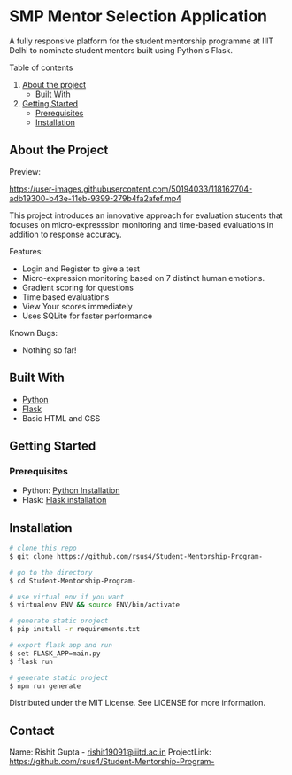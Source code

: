 # SMP Mentor Selection Application

A fully responsive platform for the student mentorship programme at IIIT Delhi to nominate student mentors built using Python's Flask.


Table of contents
1. [About the project](#about-the-project)
    - [Built With](#built-with)
2. [Getting Started](#getting-started)
    - [Prerequisites](#prerequisites)
    - [Installation](#installation)


## About the Project

Preview:



https://user-images.githubusercontent.com/50194033/118162704-adb19300-b43e-11eb-9399-279b4fa2afef.mp4


This project introduces an innovative approach for evaluation students that focuses on micro-expresssion monitoring and time-based evaluations in addition to response accuracy. 

Features:
- Login and Register to give a test
- Micro-expression monitoring based on 7 distinct human emotions. 
- Gradient scoring for questions
- Time based evaluations
- View Your scores immediately
- Uses SQLite for faster performance

Known Bugs:
- Nothing so far!

## Built With
- [Python](https://www.python.org/)
- [Flask](https://flask.palletsprojects.com/en/2.0.x/)
- Basic HTML and CSS

## Getting Started

### Prerequisites

- Python: [Python Installation](https://www.python.org/downloads/)
- Flask: [Flask installation](https://flask.palletsprojects.com/en/2.0.x/installation/)

## Installation


```bash
# clone this repo
$ git clone https://github.com/rsus4/Student-Mentorship-Program-

# go to the directory
$ cd Student-Mentorship-Program-

# use virtual env if you want
$ virtualenv ENV && source ENV/bin/activate

# generate static project
$ pip install -r requirements.txt

# export flask app and run
$ set FLASK_APP=main.py
$ flask run

# generate static project
$ npm run generate
```

Distributed under the MIT License. See LICENSE for more information.

## Contact

Name: Rishit Gupta - rishit19091@iiitd.ac.in
ProjectLink: https://github.com/rsus4/Student-Mentorship-Program-


